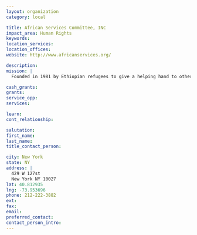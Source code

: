 ```yaml
---
layout: organization
category: local

title: African Services Committee, INC
impact_area: Human Rights
keywords: 
location_services: 
location_offices: 
website: http://www.africanservices.org/

description: 
mission: |
  Founded in 1981 by Ethiopian refugees to give a helping hand to other newcomers. Today African Services is a multiservice agency based in Harlem and dedicated to assisting immigrants, aslyees, and refugees from across the African Diaspora. 

cash_grants: 
grants: 
service_opp: 
services: 

learn: 
cont_relationship: 

salutation: 
first_name: 
last_name: 
title_contact_person: 

city: New York
state: NY
address: |
  429 W 127st     
  New York NY 10027
lat: 40.812935
lng: -73.953696
phone: 212-222-3882
ext: 
fax: 
email: 
preferred_contact: 
contact_person_intro: 
---
```

